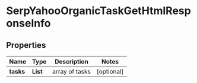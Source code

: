# SerpYahooOrganicTaskGetHtmlResponseInfo


## Properties

| Name | Type | Description | Notes |
|------------ | ------------- | ------------- | -------------|
**tasks** | **List<SerpYahooOrganicTaskGetHtmlTaskInfo>** | array of tasks |[optional]|